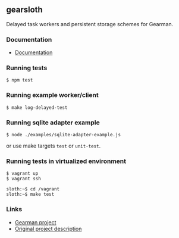 
## gearsloth

Delayed task workers and persistent storage schemes for Gearman.

### Documentation

* [Documentation](doc.md)

### Running tests

    $ npm test

### Running example worker/client

    $ make log-delayed-test

### Running sqlite adapter example

    $ node ./examples/sqlite-adapter-example.js

or use make targets `test` or `unit-test`.

### Running tests in virtualized environment

    $ vagrant up
    $ vagrant ssh

    sloth:~$ cd /vagrant
    sloth:~$ make test

### Links

 * [Gearman project](http://gearman.org)
 * [Original project description](description.md)
